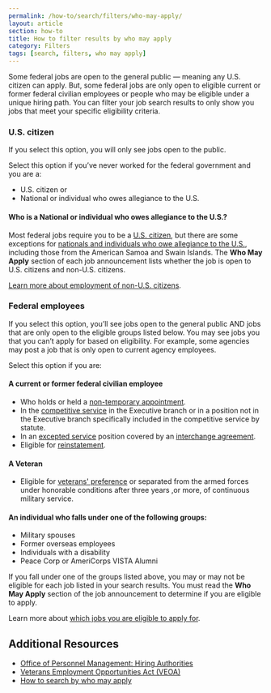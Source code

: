 ```yaml
---
permalink: /how-to/search/filters/who-may-apply/
layout: article
section: how-to
title: How to filter results by who may apply
category: Filters
tags: [search, filters, who may apply]
---
```


Some federal jobs are open to the general public &mdash; meaning any U.S. citizen can apply. But, some federal jobs are only open to eligible current or former federal civilian employees or people who may be eligible under a unique hiring path.  You can filter your job search results to only show you jobs that meet your specific eligibility criteria. 

### U.S. citizen

If you select this option, you will only see jobs open to the public. 

Select this option if you’ve never worked for the federal government and you are a: 

* U.S. citizen or
* National or individual who owes allegiance to the U.S.

#### Who is a National or individual who owes allegiance to the U.S.?  
Most federal jobs require you to be a [U.S. citizen](../../../../working-in-government/us-citizens/), but there are some exceptions for [nationals and individuals who owe allegiance to the U.S.](https://www.uscis.gov/ilink/docView/SLB/HTML/SLB/0-0-0-1/0-0-0-29/0-0-0-9696.html), including those from the American Samoa and Swain Islands. The **Who May Apply** section of each job announcement lists whether the job is open to U.S. citizens and non-U.S. citizens.

[Learn more about employment of non-U.S. citizens](../../../../working-in-government/non-citizens/).

### Federal employees

If you select this option, you’ll see jobs open to the general public AND jobs that are only open to the eligible groups listed below. You may see jobs you that you can’t apply for based on eligibility. For example, some agencies may post a job that is only open to current agency employees. 

Select this option if you are:

#### A current or former federal civilian employee

* Who holds or held a [non-temporary appointment](../../../../working-in-government/appointments/).
* In the [competitive service](../../../../working-in-government/service/) in the Executive branch or in a position not in the Executive branch specifically included in the competitive service by statute.
* In an [excepted service](../../../../working-in-government/service/) position covered by an [interchange agreement](../../../../working-in-government/unique-hiring-paths/federal-employees/interchange-agreements/).
* Eligible for [reinstatement](../../../../working-in-government/unique-hiring-paths/federal-employees/reinstatement/).

#### A Veteran

* Eligible for [veterans' preference](../../../../working-in-government/unique-hiring-paths/veterans/preference/) or separated from the armed forces under honorable conditions after three years ,or more, of continuous military service.

#### An individual who falls under one of the following groups:

* Military spouses
* Former overseas employees
* Individuals with a disability
* Peace Corp or AmeriCorps VISTA Alumni

If you fall under one of the groups listed above, you may or may not be eligible for each job listed in your search results.  You must read the **Who May Apply** section of the job announcement to determine if you are eligible to apply.

Learn more about [which jobs you are eligible to apply for](../../../../faq/application/eligibility/).


## Additional Resources

* [Office of Personnel Management: Hiring Authorities](https://www.opm.gov/policy-data-oversight/hiring-information/hiring-authorities/)
* [Veterans Employment Opportunities Act (VEOA)](https://www.fedshirevets.gov/job/shav/index.aspx/)
* [How to search by who may apply](../../advanced/who-may-apply/)
